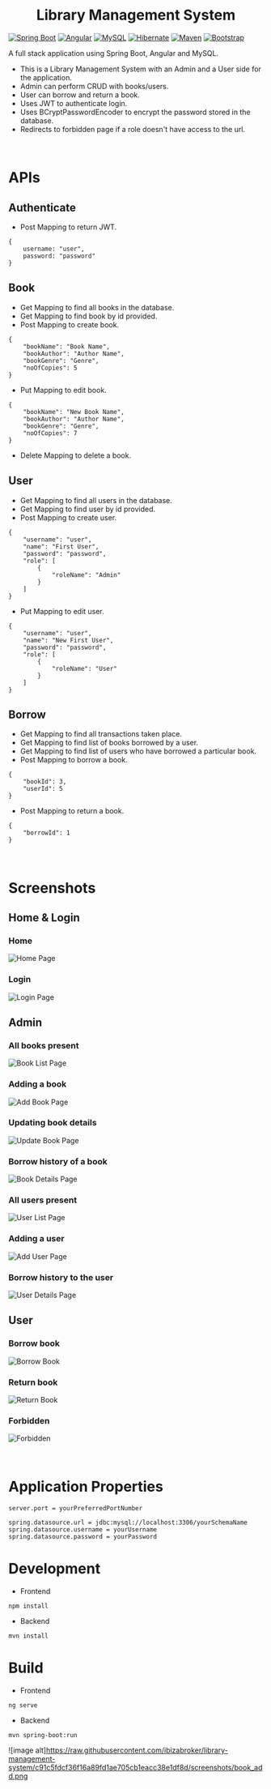 
<h1 align="center">
    <br>
    Library Management System
    <br>
</h1>


[![Spring Boot](https://img.shields.io/badge/Spring-6DB33F?style=for-the-badge&logo=spring&logoColor=white)]()
[![Angular](https://img.shields.io/badge/Angular-DD0031?style=for-the-badge&logo=angular&logoColor=white)]()
[![MySQL](https://img.shields.io/badge/MySQL-00000F?style=for-the-badge&logo=mysql&logoColor=white)]()
[![Hibernate](https://img.shields.io/badge/Hibernate-59666C?style=for-the-badge&logo=Hibernate&logoColor=white)]()
[![Maven](https://img.shields.io/badge/apache_maven-C71A36?style=for-the-badge&logo=apachemaven&logoColor=white)]()
[![Bootstrap](https://img.shields.io/badge/Bootstrap-563D7C?style=for-the-badge&logo=bootstrap&logoColor=white)]()

A full stack application using Spring Boot, Angular and MySQL. 
* This is a Library Management System with an Admin and a User side for the application. 
* Admin can perform CRUD with books/users. 
* User can borrow and return a book. 
* Uses JWT to authenticate login.
* Uses BCryptPasswordEncoder to encrypt the password stored in the database.
* Redirects to forbidden page if a role doesn't have access to the url.
<br>

# APIs

## Authenticate
* Post Mapping to return JWT.
```
{
    username: "user",
    password: "password"
}
```

## Book
* Get Mapping to find all books in the database.
* Get Mapping to find book by id provided.
* Post Mapping to create book.
```
{
    "bookName": "Book Name",
    "bookAuthor": "Author Name",
    "bookGenre": "Genre",
    "noOfCopies": 5
}
```
* Put Mapping to edit book.
```
{
    "bookName": "New Book Name",
    "bookAuthor": "Author Name",
    "bookGenre": "Genre",
    "noOfCopies": 7
}
```
* Delete Mapping to delete a book.

## User
* Get Mapping to find all users in the database.
* Get Mapping to find user by id provided.
* Post Mapping to create user.
```
{
    "username": "user",
    "name": "First User",
    "password": "password",
    "role": [
        {
            "roleName": "Admin"
        }
    ]
}
```
* Put Mapping to edit user.
```
{
    "username": "user",
    "name": "New First User",
    "password": "password",
    "role": [
        {
            "roleName": "User"
        }
    ]
}
```

## Borrow
* Get Mapping to find all transactions taken place.
* Get Mapping to find list of books borrowed by a user.
* Get Mapping to find list of users who have borrowed a particular book.
* Post Mapping to borrow a book.
```
{
    "bookId": 3,
    "userId": 5
}
```
* Post Mapping to return a book.
```
{
    "borrowId": 1
}
```

<br>

# Screenshots

## Home & Login
### Home
![Home Page](./screenshots/home.png "Home Page")

### Login
![Login Page](./screenshots/login.png "Login Page")

## Admin
### All books present
![Book List Page](./screenshots/book_list.png "Book List Page")

### Adding a book
![Add Book Page](./screenshots/book_add.png "Add Book Page")

### Updating book details
![Update Book Page](./screenshots/book_update.png "Update Book Page")

### Borrow history of a book
![Book Details Page](./screenshots/book_details.png "Book Details Page")

### All users present
![User List Page](./screenshots/user_list.png "User List Page")

### Adding a user
![Add User  Page](./screenshots/user_add.png "Add User Page")

### Borrow history to the user
![User Details Page](./screenshots/user_details.png "User Details Page")

## User
### Borrow book
![Borrow Book](./screenshots/borrow_book.png "Borrow Book Page")

### Return book
![Return Book](./screenshots/return_book.png "Return Book Page")

### Forbidden
![Forbidden](./screenshots/forbidden.png "Forbidden Page")

<br>

# Application Properties
```
server.port = yourPreferredPortNumber

spring.datasource.url = jdbc:mysql://localhost:3306/yourSchemaName
spring.datasource.username = yourUsername
spring.datasource.password = yourPassword
```

# Development
* Frontend
```
npm install
```
* Backend
```
mvn install
```

# Build
* Frontend
```
ng serve
```

* Backend
```
mvn spring-boot:run
```
![image alt]https://raw.githubusercontent.com/ibizabroker/library-management-system/c91c5fdcf36f16a89fd1ae705cb1eacc38e1df8d/screenshots/book_add.png
